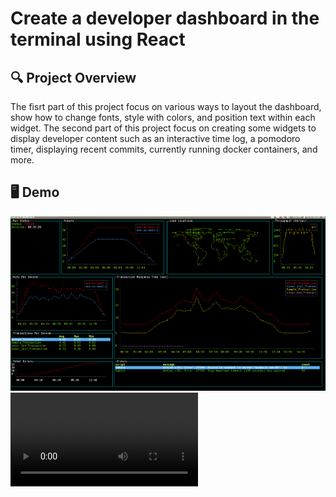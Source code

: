# Create a developer dashboard in the terminal using React

## 🔍 Project Overview
The fisrt part of this project focus on various ways to layout the dashboard, show how to change fonts, style with colors, and position text within each widget. 
The second part of this project focus on creating some widgets to display developer content such as an interactive time log, a pomodoro timer, displaying recent commits, currently running docker containers, and more.

## 🖥 Demo
![](dev_dash.png)
![](dev_dash.mp4)
